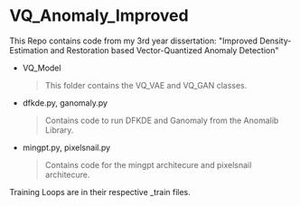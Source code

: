 # VQ_Anomaly_Improved

This Repo contains code from my 3rd year dissertation: "Improved Density-Estimation and Restoration based Vector-Quantized Anomaly Detection"

* VQ_Model
  >
  >This folder contains the VQ_VAE and VQ_GAN classes.
  >

* dfkde.py, ganomaly.py 
  >
  >Contains code to run DFKDE and Ganomaly from the Anomalib Library.
  >

* mingpt.py, pixelsnail.py 
  >
  >Contains code for the mingpt architecure and pixelsnail architecure.
  >

Training Loops are in their respective _train files.
